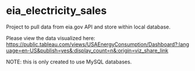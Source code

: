 # eia_electricity_sales
Project to pull data from eia.gov API and store within local database.

Please view the data visualized here: https://public.tableau.com/views/USAEnergyConsumption/Dashboard?:language=en-US&publish=yes&:display_count=n&:origin=viz_share_link 

NOTE: this is only created to use MySQL databases.
